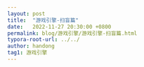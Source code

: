 ```yaml
---
layout: post
title:  "游戏引擎-扫盲篇"
date:   2022-11-27 20:30:00 +0800
permalink: blog/游戏引擎/游戏引擎-扫盲篇.html
typora-root-url: ../../
author: handong
tag1: 游戏引擎
---
```


